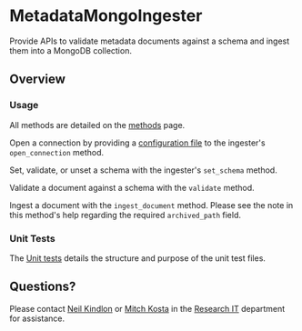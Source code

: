 # MetadataMongoIngester
Provide APIs to validate metadata documents against a schema and ingest them into a MongoDB collection.

   

## Overview
   
   
### Usage
All methods are detailed on the [methods](https://github.com/TheJacksonLaboratory/metadata_mongo_ingester/blob/master/docs/methods.md) page.

Open a connection by providing a [configuration file](https://github.com/TheJacksonLaboratory/metadata_mongo_ingester/blob/master/docs/Configuration_files.md) to the ingester's `open_connection` method.

Set, validate, or unset a schema with the ingester's `set_schema` method. 

Validate a document against a schema with the `validate` method.

Ingest a document with the `ingest_document` method. Please see the note in this method's help regarding the required `archived_path` field.


### Unit Tests
The [Unit tests](https://github.com/TheJacksonLaboratory/metadata_mongo_ingester/blob/master/docs/Unit_tests.md) details the structure and purpose of the unit test files. 

## Questions?
Please contact [Neil Kindlon](mailto:Neil.Kindlon@jax.org) or [Mitch Kosta](mailto:Mitch.Kosta@jax.org) in the [Research IT](https://jacksonlaboratory.sharepoint.com/sites/ResearchIT) department for assistance.
